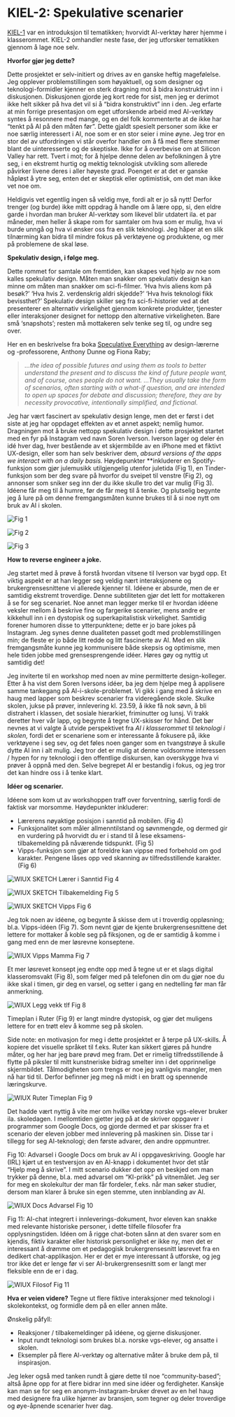 # KIEL-2: Spekulative scenarier

[KIEL-1](https://mikrobloggeriet.no/kiel/kiel-1/) var en introduksjon til tematikken; hvorvidt AI-verktøy hører hjemme i klasserommet. 
KIEL-2 omhandler neste fase, der jeg utforsker tematikken gjennom å lage noe selv. 

**Hvorfor gjør jeg dette?**

Dette prosjektet er selv-initiert og drives av en ganske heftig magefølelse. Jeg opplever problemstillingen som høyaktuell, og som designer og teknologi-formidler kjenner en sterk dragning mot å bidra konstruktivt inn i diskusjonen. Diskusjonen gjorde jeg kort rede for sist, men jeg er derimot ikke helt sikker på hva det vil si å “bidra konstruktivt” inn i den. Jeg erfarte at min forrige presentasjon om eget utforskende arbeid med AI-verktøy syntes å resonnere med mange, og en del folk kommenterte at de ikke har “tenkt på AI på den måten før”. Dette gjaldt spesielt personer som ikke er noe særlig interessert i AI, noe som er en stor seier i mine øyne. Jeg tror en stor del av utfordringen vi står overfor handler om å få med flere stemmer blant de uinteresserte og de skeptiske. Ikke for å overbevise om at Silicon Valley har rett. Tvert i mot; for å hjelpe denne delen av befolkningen å ytre seg, i en ekstremt hurtig og mektig teknologisk utvikling som allerede påvirker livene deres i aller høyeste grad. Poenget er at det er ganske håpløst å ytre seg, enten det er skeptisk eller optimistisk, om det man ikke vet noe om. 

Heldigvis vet egentlig ingen så veldig mye, fordi alt er jo så nytt! Derfor trenger (og burde) ikke mitt oppdrag å handle om å lære opp, si, den eldre garde i hvordan man bruker AI-verktøy som likevel blir utdatert ila. et par måneder, men heller å skape rom for samtaler om hva som er mulig, hva vi burde unngå og hva vi ønsker oss fra en slik teknologi. Jeg håper at en slik tilnærming kan bidra til mindre fokus på verktøyene og produktene, og mer på problemene de skal løse. 

**Spekulativ design, i følge meg.**

Dette rommet for samtale om fremtiden, kan skapes ved hjelp av noe som kalles spekulativ design. Måten man snakker om spekulativ design kan minne om måten man snakker om sci-fi-filmer. ‘Hva hvis aliens kom på besøk?’ ‘Hva hvis 2. verdenskrig aldri skjedde?’ ‘Hva hvis teknologi fikk bevissthet?’ Spekulativ design skiller seg fra sci-fi-historier ved at det presenterer en alternativ virkelighet gjennom konkrete produkter, tjenester eller interaksjoner designet for nettopp den alternative virkeligheten. Bare små ‘snapshots’; resten må mottakeren selv tenke seg til, og undre seg over.

Her en en beskrivelse fra boka [Speculative Everything](https://mitpress.mit.edu/9780262019842/speculative-everything/) av design-lærerne og -professorene, Anthony Dunne og Fiona Raby;

> *…the idea of possible futures and using them as tools to better understand the present and to discuss the kind of future people want, and of course, ones people do not want.
...They usually take the form of scenarios, often starting with a what-if question, and are intended to open up spaces for debate and discussion; therefore, they are by necessity provocative, intentionally simplified, and fictional.*
> 

Jeg har vært fascinert av spekulativ design lenge, men det er først i det siste at jeg har oppdaget effekten av et annet aspekt; nemlig humor. Dragningen mot å bruke nettopp spekulativ design i dette prosjektet startet med en fyr på Instagram ved navn Soren Iverson. Iverson lager og deler én idé hver dag, hver bestående av et skjermbilde av en iPhone med et fiktivt UX-design, eller som han selv beskriver dem, *absurd versions of the apps we interact with on a daily basis.* Høydepunkter **inkluderer en Spotify-funksjon som gjør julemusikk utilgjengelig utenfor juletida (Fig 1), en Tinder-funksjon som ber deg svare på hvorfor du sveipet til venstre (Fig 2), og annonser som sniker seg inn der du ikke skulle tro det var mulig (Fig 3). Idéene får meg til å humre, før de får meg til å tenke. Og plutselig begynte jeg å lure på om denne fremgangsmåten kunne brukes til å si noe nytt om bruk av AI i skolen.


![Fig 1](https://github.com/iterate/mikrobloggeriet/assets/130968924/f71be9ef-8a64-49fe-bf25-7549329ef2d6)


![Fig 2](https://github.com/iterate/mikrobloggeriet/assets/130968924/0d520be8-c6d8-432f-84b8-14ebe8d9b905)


![Fig 3](https://github.com/iterate/mikrobloggeriet/assets/130968924/dfef2d31-aaa7-4a53-9062-1d60d921c67c)





**How to reverse engineer a joke.**

Jeg startet med å prøve å forstå hvordan vitsene til Iverson var bygd opp. Et viktig aspekt er at han legger seg veldig nært interaksjonene og brukergrensesnittene vi allerede kjenner til. Idéene er absurde, men de er samtidig ekstremt troverdige. Denne subtiliteten gjør det lett for mottakeren å se for seg scenariet. Noe annet man legger merke til er hvordan idéene veksler mellom å beskrive fine og fargerike scenarier, mens andre er kikkehull inn i en dystopisk og superkapitalistisk virkelighet. Samtidig forener humoren disse to ytterpunktene; dette er jo bare jokes på Instagram. Jeg synes denne dualiteten passet godt med problemstillingen min; de fleste er jo både litt redde og litt fascinerte av AI. Med en slik fremgangsmåte kunne jeg kommunisere både skepsis og optimisme, men hele tiden jobbe med grensesprengende idéer. Høres gøy og nyttig ut samtidig det! 

Jeg inviterte til en workshop med noen av mine permitterte design-kolleger. Etter å ha vist dem Soren Iversons idéer, ba jeg dem hjelpe meg å applisere samme tankegang på AI-i-skole-problemet. Vi gikk i gang med å skrive en haug med lapper som beskrev scenarier fra videregående skole. Skulke skolen, jukse på prøver, innlevering kl. 23.59, å ikke få nok søvn, å bli distrahert i klassen, det sosiale hierarkiet, friminutter og lunsj. Vi trakk deretter hver vår lapp, og begynte å tegne UX-skisser for hånd. Det bør nevnes at vi valgte å utvide perspektivet fra *AI i klasserommet* til *teknologi i skolen,* fordi det er scenariene som er interessante å fokusere på, ikke verktøyene i seg sev, og det føles noen ganger som en tvangstrøye å skulle dytte AI inn i alt mulig. Jeg tror det er mulig at denne voldsomme interessen / hypen for ny teknologi i den offentlige diskursen, kan overskygge hva vi prøver å oppnå med den. Selve begrepet AI er bestandig i fokus, og jeg tror det kan hindre oss i å tenke klart. 



**Idéer og scenarier.**

Idéene som kom ut av workshoppen traff over forventning, særlig fordi de faktisk var morsomme. Høydepunkter inkluderer:

- Lærerens nøyaktige posisjon i sanntid på mobilen. (Fig 4)
- Funksjonalitet som måler allmenntilstand og søvnmengde, og dermed gir en vurdering på hvorvidt du er i stand til å lese eksamens-tilbakemelding på nåværende tidspunkt. (Fig 5)
- Vipps-funksjon som gjør at foreldre kan vippse med forbehold om god karakter. Pengene låses opp ved skanning av tilfredsstillende karakter. (Fig 6)

  
![WIUX SKETCH Lærer i Sanntid](https://github.com/iterate/mikrobloggeriet/assets/130968924/6fa33b5a-9cd7-40b4-ae67-8b7f88bf5f35) Fig 4

![WIUX SKETCH Tilbakemelding](https://github.com/iterate/mikrobloggeriet/assets/130968924/76878182-5f6d-4479-84b8-cd993377a17b) Fig 5

![WIUX SKETCH Vipps](https://github.com/iterate/mikrobloggeriet/assets/130968924/621e80c4-df37-4d36-8216-2a5f829ff63c) Fig 6



Jeg tok noen av idéene, og begynte å skisse dem ut i troverdig oppløsning; bl.a. Vipps-idéen (Fig 7). Som nevnt gjør de kjente brukergrensesnittene det lettere for mottaker å koble seg på fiksjonen, og de er samtidig å komme i gang med enn de mer løsrevne konseptene. 

![WIUX Vipps Mamma](https://github.com/iterate/mikrobloggeriet/assets/130968924/20b1eef7-3699-42a0-bc78-dae0b0a3e7d6) Fig 7



Et mer løsrevet konsept jeg endte opp med å tegne ut er et slags digital klasseromsvakt (Fig 8), som følger med på telefonen din om du gjør noe du ikke skal i timen, gir deg en varsel, og setter i gang en nedtelling før man får anmerkning.

![WIUX Legg vekk tlf](https://github.com/iterate/mikrobloggeriet/assets/130968924/36c5105a-240e-4fe7-b01a-bbf3d442830d) Fig 8


Timeplan i Ruter (Fig 9) er langt mindre dystopisk, og gjør det muligens lettere for en trøtt elev å komme seg på skolen. 

Side note: en motivasjon for meg i dette prosjektet er å terpe på UX-skills. Å kopiere det visuelle språket til f.eks. Ruter kan sikkert gjøres på hundre måter, og her har jeg bare prøvd meg fram. Det er rimelig tilfredsstillende å flytte på piksler til mitt kunstneriske bidrag smelter inn i det opprinnelige skjermbildet. Tålmodigheten som trengs er noe jeg vanligvis mangler, men nå har tid til. Derfor befinner jeg meg nå midt i en bratt og spennende læringskurve.

![WIUX Ruter Timeplan](https://github.com/iterate/mikrobloggeriet/assets/130968924/64c70320-a884-45f4-8abe-f8e1995128e3) Fig 9

Det hadde vært nyttig å vite mer om hvilke verktøy norske vgs-elever bruker ila. skoledagen. I mellomtiden gjetter jeg på at de skriver oppgaver i programmer som Google Docs, og gjorde dermed et par skisser fra et scenario der eleven jobber med innlevering på maskinen sin. Disse tar i tillegg for seg AI-teknologi; den første advarer, den andre oppmuntrer.

Fig 10: Advarsel i Google Docs om bruk av AI i oppgaveskriving. Google har (IRL) kjørt ut en testversjon av en AI-knapp i dokumentet hvor det står “Hjelp meg å skrive”. I mitt scenario dukker det opp en beskjed om man trykker på denne, bl.a. med advarsel om “KI-prikk” på vitnemålet. Jeg ser for meg en skolekultur der man får fordeler, f.eks. når man søker studier, dersom man klarer å bruke sin egen stemme, uten innblanding av AI.

![WIUX Docs Advarsel](https://github.com/iterate/mikrobloggeriet/assets/130968924/125e6915-cb01-4568-a4a0-f8fede4876f9) Fig 10

Fig 11: AI-chat integrert i innleverings-dokument, hvor eleven kan snakke med relevante historiske personer, i dette tilfelle filosofer fra opplysningstiden. Idéen om å rigge chat-boten sånn at den svarer som en kjendis, fiktiv karakter eller historisk personlighet er ikke ny, men det er interessant å drømme om et pedagogisk brukergrensesnitt løsrevet fra en dedikert chat-applikasjon. Her er det er mye interessant å utforske, og jeg tror ikke det er lenge før vi ser AI-brukergrensesnitt som er langt mer fleksible enn de er i dag.

![WIUX Filosof](https://github.com/iterate/mikrobloggeriet/assets/130968924/70d35419-1d97-4605-a4dc-a49c95e75f1e) Fig 11


**Hva er veien videre?**
Tegne ut flere fiktive interaksjoner med teknologi i skolekontekst, og formidle dem på en eller annen måte. 

Ønskelig påfyll:

- Reaksjoner / tilbakemeldinger på idéene, og gjerne diskusjoner.
- Input rundt teknologi som brukes bl.a. norske vgs-elever, og ansatte i skolen.
- Eksempler på flere AI-verktøy og alternative måter å bruke dem på, til inspirasjon.

Jeg leker også med tanken rundt å gjøre dette til noe “community-based”; altså åpne opp for at flere bidrar inn med sine idéer og ferdigheter. Kanskje kan man se for seg en anonym-Instagram-bruker drevet av en hel haug med designere fra ulike hjørner av bransjen, som tegner og deler troverdige og øye-åpnende scenarier hver dag.
